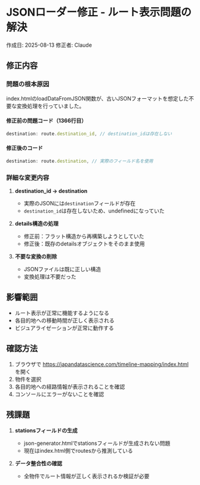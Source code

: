 # JSONローダー修正 - ルート表示問題の解決

作成日: 2025-08-13
修正者: Claude

## 修正内容

### 問題の根本原因
index.htmlのloadDataFromJSON関数が、古いJSONフォーマットを想定した不要な変換処理を行っていました。

#### 修正前の問題コード（1366行目）
```javascript
destination: route.destination_id, // destination_idは存在しない
```

#### 修正後のコード
```javascript
destination: route.destination, // 実際のフィールド名を使用
```

### 詳細な変更内容

1. **destination_id → destination**
   - 実際のJSONには`destination`フィールドが存在
   - `destination_id`は存在しないため、undefinedになっていた

2. **details構造の処理**
   - 修正前：フラット構造から再構築しようとしていた
   - 修正後：既存のdetailsオブジェクトをそのまま使用

3. **不要な変換の削除**
   - JSONファイルは既に正しい構造
   - 変換処理は不要だった

## 影響範囲

- ルート表示が正常に機能するようになる
- 各目的地への移動時間が正しく表示される
- ビジュアライゼーションが正常に動作する

## 確認方法

1. ブラウザで https://japandatascience.com/timeline-mapping/index.html を開く
2. 物件を選択
3. 各目的地への経路情報が表示されることを確認
4. コンソールにエラーがないことを確認

## 残課題

1. **stationsフィールドの生成**
   - json-generator.htmlでstationsフィールドが生成されない問題
   - 現在はindex.html側でroutesから推測している

2. **データ整合性の確認**
   - 全物件でルート情報が正しく表示されるか検証が必要